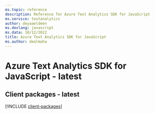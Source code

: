 ```yaml
---
ms.topic: reference
description: Reference for Azure Text Analytics SDK for JavaScript
ms.service: textanalytics
author: deyaaeldeen
ms.devlang: javascript
ms.data: 10/12/2022
title: Azure Text Analytics SDK for JavaScript
ms.author: dealmaha
---
```

# Azure Text Analytics SDK for JavaScript - latest

## Client packages - latest
[!INCLUDE [client-packages](text-analytics-client-index.md)]